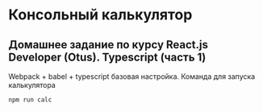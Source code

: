 # Консольный калькулятор
## Домашнее задание по курсу React.js Developer (Otus). Typescript (часть 1) 

Webpack + babel + typescript базовая настройка. Команда для запуска калькулятора

```
npm run calc
```

